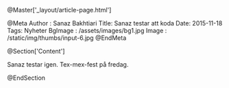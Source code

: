 @Master['_layout/article-page.html']

@Meta Author : Sanaz Bakhtiari 
Title: Sanaz testar att koda 
Date: 2015-11-18 Tags: Nyheter BgImage : /assets/images/bg1.jpg Image : /static/img/thumbs/input-6.jpg @EndMeta

@Section['Content']

Sanaz testar igen. Tex-mex-fest på fredag.

@EndSection
